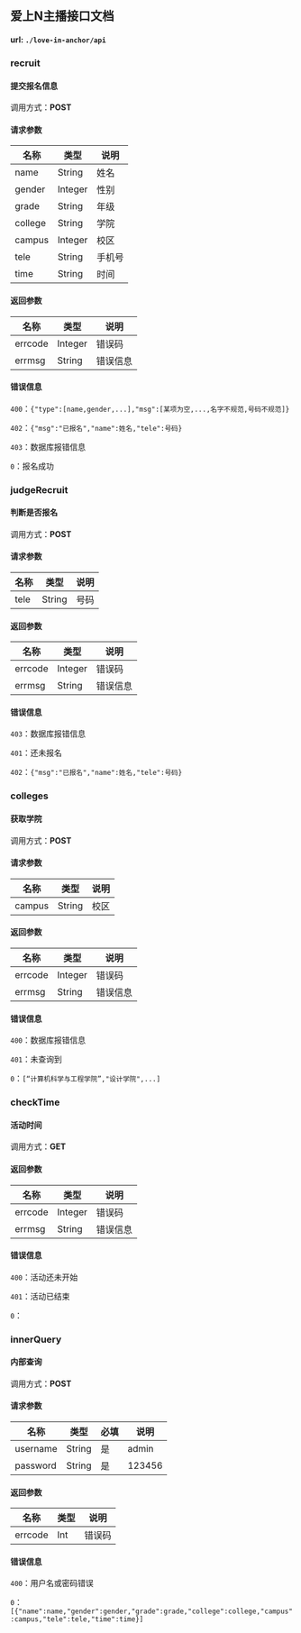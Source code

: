 ## 爱上N主播接口文档

#### url: `./love-in-anchor/api`

### recruit

#### 提交报名信息

调用方式：**POST**

#### 请求参数

| 名称    | 类型    | 说明   |
| ------- | ------- | ------ |
| name    | String  | 姓名   |
| gender  | Integer | 性别   |
| grade   | String  | 年级   |
| college | String  | 学院   |
| campus  | Integer | 校区   |
| tele    | String  | 手机号 |
| time    | String  | 时间   |

#### 返回参数

| 名称    | 类型    | 说明     |
| ------- | ------- | -------- |
| errcode | Integer | 错误码   |
| errmsg  | String  | 错误信息 |

#### 错误信息

`400`：`{"type":[name,gender,...],"msg":[某项为空,...,名字不规范,号码不规范]}`

`402`：`{"msg":"已报名","name":姓名,"tele":号码}`

`403`：数据库报错信息

`0`：报名成功

### judgeRecruit

#### 判断是否报名

调用方式：**POST**

#### 请求参数

| 名称 | 类型   | 说明 |
| ---- | ------ | ---- |
| tele | String | 号码 |

#### 返回参数

| 名称    | 类型    | 说明     |
| ------- | ------- | -------- |
| errcode | Integer | 错误码   |
| errmsg  | String  | 错误信息 |

#### 错误信息

`403`：数据库报错信息

`401`：还未报名

`402`：`{"msg":"已报名","name":姓名,"tele":号码}`



### colleges

#### 获取学院

调用方式：**POST**

#### 请求参数

| 名称   | 类型   | 说明 |
| ------ | ------ | ---- |
| campus | String | 校区 |

#### 返回参数

| 名称    | 类型    | 说明     |
| ------- | ------- | -------- |
| errcode | Integer | 错误码   |
| errmsg  | String  | 错误信息 |

#### 错误信息

`400`：数据库报错信息

`401`：未查询到

`0`：`[“计算机科学与工程学院”,"设计学院",...]`

### checkTime

#### 活动时间

调用方式：**GET**

#### 返回参数

| 名称    | 类型    | 说明     |
| ------- | ------- | -------- |
| errcode | Integer | 错误码   |
| errmsg  | String  | 错误信息 |

#### 错误信息

`400`：活动还未开始

`401`：活动已结束

`0`：

### innerQuery

#### 内部查询

调用方式：**POST**

#### 请求参数

| 名称     | 类型   | 必填 | 说明   |
| -------- | ------ | ---- | ------ |
| username | String | 是   | admin  |
| password | String | 是   | 123456 |

#### 返回参数

| 名称    | 类型 | 说明   |
| ------- | ---- | ------ |
| errcode | Int  | 错误码 |

#### 错误信息

`400`：用户名或密码错误

`0`：`[{"name":name,"gender":gender,"grade":grade,"college":college,"campus":campus,"tele":tele,"time":time}]`



